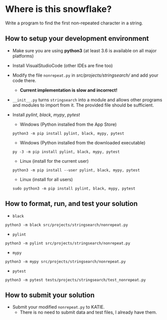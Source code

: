 # Where is this snowflake?

Write a program to find the first non-repeated character in a string.

## How to setup your development environment

- Make sure you are using **python3** (at least 3.6 is available on all major platforms)
- Install VisualStudioCode (other IDEs are fine too)
- Modify the file `nonrepeat.py` in *src/projects/stringsearch/* and add your code there.
    - **Current implementation is slow and incorrect!**

- `__init__.py` turns `stringsearch` into a module and allows other programs and modules to import from it. The provided file should be sufficient.
- Install *pylint*, *black*, *mypy*, *pytest*

    - Windows (Python installed from the App Store)
    ```
    python3 -m pip install pylint, black, mypy, pytest
    ```

    - Windows (Python installed from the downloaded executable)
    ```
    py -3 -m pip install pylint, black, mypy, pytest
    ```

    - Linux (install for the current user)
    ```
    python3 -m pip install --user pylint, black, mypy, pytest
    ```

    - Linux (install for all users)
    ```
    sudo python3 -m pip install pylint, black, mypy, pytest
    ```

## How to format, run, and test your solution

- `black`
```
python3 -m black src/projects/stringsearch/nonrepeat.py
```

- `pylint`
```
python3 -m pylint src/projects/stringsearch/nonrepeat.py
```

- `mypy`
```
python3 -m mypy src/projects/stringsearch/nonrepeat.py
```

- `pytest`
```
python3 -m pytest tests/projects/stringsearch/test_nonrepeat.py
```

## How to submit your solution

- Submit your modified `nonrepeat.py` to KATIE.
    - There is no need to submit data and test files, I already have them.
